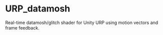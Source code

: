 # URP_datamosh
Real-time datamosh/glitch shader for Unity URP using motion vectors and frame feedback.
